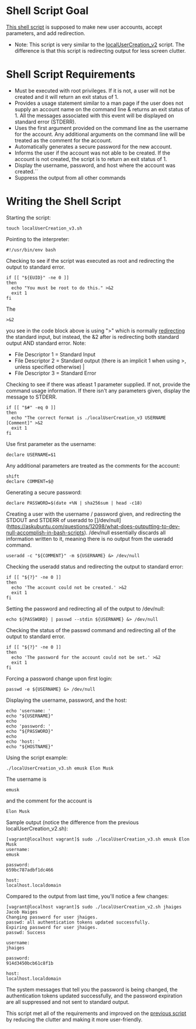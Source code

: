 # Shell Script Goal
[This shell script](../localuserCreation_v3.sh) is supposed to make new user accounts, accept parameters, and add redirection.
* Note: This script is very similar to the [localUserCreation_v2](docs/04-localUserScript_v2.md) script. The
difference is that this script is redirecting output for less screen clutter.

# Shell Script Requirements
* Must be executed with root privileges. If it is not, a user will not be created and it will return an exit status of 1.
* Provides a usage statement similar to a man page if the user does not supply an account name on the command line & returns an exit status of 1. All the messages associated with this event will be displayed on standard error (STDERR).
* Uses the first argument provided on the command line as the username for the account. Any additional arguments on the command line will be treated as the comment for the account.
* Automatically generates a secure password for the new account.
* Informs the user if the account was not able to be created. If the account is not created, the script is to return an exit status of 1.
* Display the username, password, and host where the account was created.``
* Suppress the output from all other commands

# Writing the Shell Script

Starting the script:
```
touch localUserCreation_v3.sh
```
Pointing to the interpreter:
```
#!/usr/bin/env bash
```
Checking to see if the script was executed as root and redirecting the output to standard error.
```
if [[ "${EUID}" -ne 0 ]]
then
  echo "You must be root to do this." >&2
  exit 1
fi
```
The
```
>&2
```
you see in the code block above is using ">" which is normally [redirecting](https://www.gnu.org/software/bash/manual/html_node/Redirections.html) the standard input, but instead, the &2 after is redirecting both standard output AND standard error. Note:
* File Descriptor 1 = Standard Input
* File Descriptor 2 = Standard output (there is an implicit 1 when using >, unless specified otherwise) |
* File Descriptor 3 = Standard Error

Checking to see if there was atleast 1 parameter supplied. If not, provide the command usage information. If there isn't any parameters given, display the message to STDERR.
```
if [[ "$#" -eq 0 ]]
then
  echo "The correct format is ./localUserCreation_v3 USERNAME [Comment]" >&2
  exit 1
fi
```
Use first parameter as the username:
```
declare USERNAME=$1
```
Any additional parameters are treated as the comments for the account:
```
shift
declare COMMENT=$@
```
Generating a secure password:
```
declare PASSWORD=$(date +%N | sha256sum | head -c18)
```
Creating a user with the username / password given, and redirecting the STDOUT and STDERR of useradd to []/dev/null](https://askubuntu.com/questions/12098/what-does-outputting-to-dev-null-accomplish-in-bash-scripts). /dev/null essentially discards all information written to it, meaning there is no output from the useradd command.
```
useradd -c "${COMMENT}" -m ${USERNAME} &> /dev/null
```
Checking the useradd status and redirecting the output to standard error:
```
if [[ "${?}" -ne 0 ]]
then
  echo 'The account could not be created.' >&2
  exit 1
fi
```
Setting the password and redirecting all of the output to /dev/null:
```
echo ${PASSWORD} | passwd --stdin ${USERNAME} &> /dev/null
```
Checking the status of the passwd command and redirecting all of the output to standard error.
```
if [[ "${?}" -ne 0 ]]
then
  echo 'The password for the account could not be set.' >&2
  exit 1
fi
```
Forcing a password change upon first login:
```
passwd -e ${USERNAME} &> /dev/null
```
Displaying the username, password, and the host:
```
echo 'username: '
echo "${USERNAME}"
echo
echo 'password: '
echo "${PASSWORD}"
echo
echo 'host: '
echo "${HOSTNAME}"
```
Using the script example:
```
./localUserCreation_v3.sh emusk Elon Musk
```
The username is
```
emusk
```
and the comment for the account is
```
Elon Musk
```
Sample output (notice the difference from the previous localUserCreation_v2.sh):
```
[vagrant@localhost vagrant]$ sudo ./localUserCreation_v3.sh emusk Elon Musk
username:
emusk

password:
659bc787adbf1dc466

host:
localhost.localdomain
```
Compared to the output from last time, you'll notice a few changes:
```
[vagrant@localhost vagrant]$ sudo ./localUserCreation_v2.sh jhaiges Jacob Haiges
Changing password for user jhaiges.
passwd: all authentication tokens updated successfully.
Expiring password for user jhaiges.
passwd: Success

username:
jhaiges

password:
914d3450bcb61c8f1b

host:
localhost.localdomain
```
The system messages that tell you the password is being changed, the authentication tokens updated successfully, and the password expiration are all suppressed and not sent to standard output.

This script met all of the requirements and improved on the [previous script](docs/04-localUserScript_v2.md) by reducing the clutter and making it more user-friendly.
